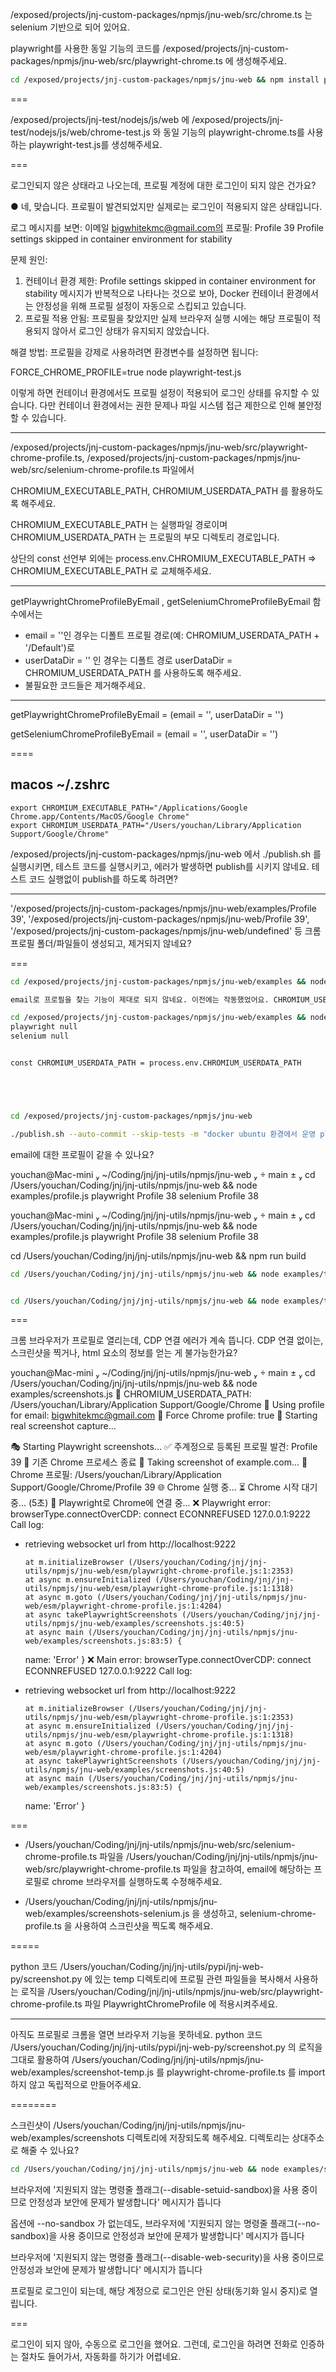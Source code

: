 /exposed/projects/jnj-custom-packages/npmjs/jnu-web/src/chrome.ts 는 selenium 기반으로 되어 있어요.

playwright를 사용한 동일 기능의 코드를 /exposed/projects/jnj-custom-packages/npmjs/jnu-web/src/playwright-chrome.ts 에 생성해주세요.

```sh
cd /exposed/projects/jnj-custom-packages/npmjs/jnu-web && npm install playwright
```

===

/exposed/projects/jnj-test/nodejs/js/web 에 /exposed/projects/jnj-test/nodejs/js/web/chrome-test.js 와 동일 기능의 playwright-chrome.ts를 사용하는 playwright-test.js를 생성해주세요.

===

로그인되지 않은 상태라고 나오는데, 프로필 계정에 대한 로그인이
되지 않은 건가요?

● 네, 맞습니다. 프로필이 발견되었지만 실제로는 로그인이 적용되지
않은 상태입니다.

로그 메시지를 보면:
이메일 bigwhitekmc@gmail.com의 프로필: Profile 39
Profile settings skipped in container environment for
stability

문제 원인:

1. 컨테이너 환경 제한: Profile settings skipped in container
   environment for stability 메시지가 반복적으로 나타나는 것으로
   보아, Docker 컨테이너 환경에서는 안정성을 위해 프로필 설정이
   자동으로 스킵되고 있습니다.
2. 프로필 적용 안됨: 프로필을 찾았지만 실제 브라우저 실행
   시에는 해당 프로필이 적용되지 않아서 로그인 상태가 유지되지
   않았습니다.

해결 방법:
프로필을 강제로 사용하려면 환경변수를 설정하면 됩니다:

FORCE_CHROME_PROFILE=true node playwright-test.js

이렇게 하면 컨테이너 환경에서도 프로필 설정이 적용되어 로그인
상태를 유지할 수 있습니다. 다만 컨테이너 환경에서는 권한
문제나 파일 시스템 접근 제한으로 인해 불안정할 수 있습니다.

---

/exposed/projects/jnj-custom-packages/npmjs/jnu-web/src/playwright-chrome-profile.ts, /exposed/projects/jnj-custom-packages/npmjs/jnu-web/src/selenium-chrome-profile.ts 파일에서

CHROMIUM_EXECUTABLE_PATH, CHROMIUM_USERDATA_PATH 를 활용하도록 해주세요.

CHROMIUM_EXECUTABLE_PATH 는 실행파일 경로이며
CHROMIUM_USERDATA_PATH 는 프로필의 부모 디렉토리 경로입니다.

상단의 const 선언부 외에는 process.env.CHROMIUM_EXECUTABLE_PATH => CHROMIUM_EXECUTABLE_PATH 로 교체해주세요.

---

getPlaywrightChromeProfileByEmail , getSeleniumChromeProfileByEmail 함수에서는

- email = ''인 경우는 디폴트 프로필 경로(예: CHROMIUM_USERDATA_PATH + '/Default')로
- userDataDir = '' 인 경우는 디폴트 경로 userDataDir = CHROMIUM_USERDATA_PATH 를 사용하도록 해주세요.
- 불필요한 코드들은 제거해주세요.

---

getPlaywrightChromeProfileByEmail = (email = '', userDataDir = '')

getSeleniumChromeProfileByEmail = (email = '', userDataDir = '')

====

## macos ~/.zshrc

```
export CHROMIUM_EXECUTABLE_PATH="/Applications/Google Chrome.app/Contents/MacOS/Google Chrome"
export CHROMIUM_USERDATA_PATH="/Users/youchan/Library/Application Support/Google/Chrome"
```

/exposed/projects/jnj-custom-packages/npmjs/jnu-web 에서 ./publish.sh 를 실행시키면, 테스트 코드를 실행시키고, 에러가 발생하면 publish를 시키지 않네요. 테스트 코드 실행없이 publish를 하도록 하려면?

---

'/exposed/projects/jnj-custom-packages/npmjs/jnu-web/examples/Profile 39', '/exposed/projects/jnj-custom-packages/npmjs/jnu-web/Profile 39', '/exposed/projects/jnj-custom-packages/npmjs/jnu-web/undefined' 등 크롬 프로필 폴더/파일들이 생성되고, 제거되지 않네요?

===

```sh
cd /exposed/projects/jnj-custom-packages/npmjs/jnu-web/examples && node profile.js

email로 프로필을 찾는 기능이 제대로 되지 않네요. 이전에는 작동했었어요. CHROMIUM_USERDATA_PATH를 환경변수에서 읽어오지 못하고 있나요? 'bigwhitekmc@gmail.com'

cd /exposed/projects/jnj-custom-packages/npmjs/jnu-web/examples && node profile.js
playwright null
selenium null


const CHROMIUM_USERDATA_PATH = process.env.CHROMIUM_USERDATA_PATH





cd /exposed/projects/jnj-custom-packages/npmjs/jnu-web

./publish.sh --auto-commit --skip-tests -m "docker ubuntu 환경에서 운영 playwright"
```

email에 대한 프로필이 같을 수 있나요?

youchan@Mac-mini  ~/Coding/jnj/jnj-utils/npmjs/jnu-web   main ±  cd /Users/youchan/Coding/jnj/jnj-utils/npmjs/jnu-web && node examples/profile.js
playwright Profile 38
selenium Profile 38

youchan@Mac-mini  ~/Coding/jnj/jnj-utils/npmjs/jnu-web   main ±  cd /Users/youchan/Coding/jnj/jnj-utils/npmjs/jnu-web && node examples/profile.js
playwright Profile 38
selenium Profile 38

cd /Users/youchan/Coding/jnj/jnj-utils/npmjs/jnu-web && npm run build

```sh
cd /Users/youchan/Coding/jnj/jnj-utils/npmjs/jnu-web && node examples/test-modified-playwright.js


cd /Users/youchan/Coding/jnj/jnj-utils/npmjs/jnu-web && node examples/take-real-screenshots.js
```

===

크롬 브라우저가 프로필로 열리는데, CDP 연결 에러가 계속 뜹니다.
CDP 연결 없이는, 스크린샷을 찍거나, html 요소의 정보를 얻는 게 불가능한가요?

youchan@Mac-mini  ~/Coding/jnj/jnj-utils/npmjs/jnu-web   main ±  cd /Users/youchan/Coding/jnj/jnj-utils/npmjs/jnu-web && node examples/screenshots.js
🔧 CHROMIUM_USERDATA_PATH: /Users/youchan/Library/Application Support/Google/Chrome
🔧 Using profile for email: bigwhitekmc@gmail.com
🔧 Force Chrome profile: true
🚀 Starting real screenshot capture...

🎭 Starting Playwright screenshots...
✅ 주계정으로 등록된 프로필 발견: Profile 39
🔄 기존 Chrome 프로세스 종료
📸 Taking screenshot of example.com...
📁 Chrome 프로필: /Users/youchan/Library/Application Support/Google/Chrome/Profile 39
🌐 Chrome 실행 중...
⏳ Chrome 시작 대기 중... (5초)
🔗 Playwright로 Chrome에 연결 중...
❌ Playwright error: browserType.connectOverCDP: connect ECONNREFUSED 127.0.0.1:9222
Call log:

- <ws preparing> retrieving websocket url from http://localhost:9222

      at m.initializeBrowser (/Users/youchan/Coding/jnj/jnj-utils/npmjs/jnu-web/esm/playwright-chrome-profile.js:1:2353)
      at async m.ensureInitialized (/Users/youchan/Coding/jnj/jnj-utils/npmjs/jnu-web/esm/playwright-chrome-profile.js:1:1318)
      at async m.goto (/Users/youchan/Coding/jnj/jnj-utils/npmjs/jnu-web/esm/playwright-chrome-profile.js:1:4204)
      at async takePlaywrightScreenshots (/Users/youchan/Coding/jnj/jnj-utils/npmjs/jnu-web/examples/screenshots.js:40:5)
      at async main (/Users/youchan/Coding/jnj/jnj-utils/npmjs/jnu-web/examples/screenshots.js:83:5) {

  name: 'Error'
  }
  ❌ Main error: browserType.connectOverCDP: connect ECONNREFUSED 127.0.0.1:9222
  Call log:

- <ws preparing> retrieving websocket url from http://localhost:9222

      at m.initializeBrowser (/Users/youchan/Coding/jnj/jnj-utils/npmjs/jnu-web/esm/playwright-chrome-profile.js:1:2353)
      at async m.ensureInitialized (/Users/youchan/Coding/jnj/jnj-utils/npmjs/jnu-web/esm/playwright-chrome-profile.js:1:1318)
      at async m.goto (/Users/youchan/Coding/jnj/jnj-utils/npmjs/jnu-web/esm/playwright-chrome-profile.js:1:4204)
      at async takePlaywrightScreenshots (/Users/youchan/Coding/jnj/jnj-utils/npmjs/jnu-web/examples/screenshots.js:40:5)
      at async main (/Users/youchan/Coding/jnj/jnj-utils/npmjs/jnu-web/examples/screenshots.js:83:5) {

  name: 'Error'
  }

===

- /Users/youchan/Coding/jnj/jnj-utils/npmjs/jnu-web/src/selenium-chrome-profile.ts 파일을 /Users/youchan/Coding/jnj/jnj-utils/npmjs/jnu-web/src/playwright-chrome-profile.ts 파일을 참고하여, email에 해당하는 프로필로 chrome 브라우저를 실행하도록 수정해주세요.

- /Users/youchan/Coding/jnj/jnj-utils/npmjs/jnu-web/examples/screenshots-selenium.js 을 생성하고, selenium-chrome-profile.ts 을 사용하여 스크린샷을 찍도록 해주세요.

=====

python 코드 /Users/youchan/Coding/jnj/jnj-utils/pypi/jnj-web-py/screenshot.py 에 있는 temp 디렉토리에 프로필 관련 파일들을 복사해서 사용하는 로직을 /Users/youchan/Coding/jnj/jnj-utils/npmjs/jnu-web/src/playwright-chrome-profile.ts 파일 PlaywrightChromeProfile 에 적용시켜주세요.

---

아직도 프로필로 크롬을 열면 브라우저 기능을 못하네요.
python 코드 /Users/youchan/Coding/jnj/jnj-utils/pypi/jnj-web-py/screenshot.py 의 로직을 그대로 활용하여 /Users/youchan/Coding/jnj/jnj-utils/npmjs/jnu-web/examples/screenshot-temp.js 를 playwright-chrome-profile.ts 를 import 하지 않고 독립적으로 만들어주세요.

========

스크린샷이 /Users/youchan/Coding/jnj/jnj-utils/npmjs/jnu-web/examples/screenshots 디렉토리에 저장되도록 해주세요.
디렉토리는 상대주소로 해줄 수 있나요?

```sh
cd /Users/youchan/Coding/jnj/jnj-utils/npmjs/jnu-web && node examples/screenshot-temp.cjs "Profile 39"
```

브라우저에 '지원되지 않는 명령줄 플래그(--disable-setuid-sandbox)을 사용 중이므로 안정성과 보안에 문제가 발생합니다' 메시지가 뜹니다

옵션에 --no-sandbox 가 없는데도,
브라우저에 '지원되지 않는 명령줄 플래그(--no-sandbox)을 사용 중이므로 안정성과 보안에 문제가 발생합니다' 메시지가 뜹니다

브라우저에 '지원되지 않는 명령줄 플래그(--disable-web-security)을 사용 중이므로 안정성과 보안에 문제가 발생합니다' 메시지가 뜹니다

프로필로 로그인이 되는데, 해당 계정으로 로그인은 안된 상태(동기화 일시 중지)로 열립니다.

===

로그인이 되지 않아, 수동으로 로그인을 했어요. 그런데, 로그인을 하려면 전화로 인증하는 절차도 들어가서, 자동화를 하기가 어렵네요.

